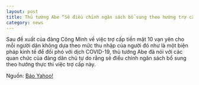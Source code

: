 ```yaml
---
layout: post
title: Thủ tướng Abe “Sẽ điều chỉnh ngân sách bổ sung theo hướng trợ cấp 100,000 yên tiền mặt cho mỗi người dân”
category: news
---
```

Sau đề xuất của đảng Công Minh về việc trợ cấp tiền mặt 10 vạn yên cho mỗi người dân không dựa theo mức thu nhập của người đó như là một biện pháp kinh tế để đối phó với dịch COVID-19, thủ tướng Abe đã nói với các quan chức của đảng dân chủ tự do rằng sẽ điều chỉnh ngân sách bổ sung theo hướng thực thi việc trợ cấp này.

Nguồn: [Báo Yahoo!](https://headlines.yahoo.co.jp/hl?a=20200416-00000148-kyodonews-pol)
